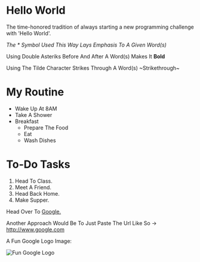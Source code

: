 # Hello World

The time-honored tradition of always starting a new programming challenge with 'Hello World'.

*The * Symbol Used This Way Lays Emphasis To A Given Word(s)*

Using Double Asteriks Before And After A Word(s) Makes It **Bold**

Using The Tilde Character Strikes Through A Word(s) ~Strikethrough~

# My Routine

* Wake Up At 8AM
* Take A Shower
* Breakfast
  * Prepare The Food
  * Eat
  * Wash Dishes
  
# To-Do Tasks

1. Head To Class.
1. Meet A Friend.
1. Head Back Home.
1. Make Supper.

Head Over To [Google.](http://www.google.com "Google")

Another Approach Would Be To Just Paste The Url Like So -> http://www.google.com

A Fun Google Logo Image:

![Fun Google Logo](google-loog.png)

